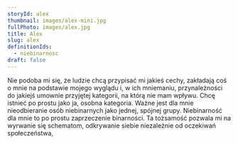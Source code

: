 ```yaml
---
storyId: alex
thumbnail: images/alex-mini.jpg
fullPhoto: images/alex.jpg
title: Alex
slug: alex
definitionIds:
  - niebinarnosc
draft: false
---
```

Nie podoba mi się, że ludzie chcą przypisać mi jakieś cechy, zakładają coś o mnie na podstawie mojego wyglądu i, w ich mniemaniu, przynależności do jakiejś umownie przyjętej kategorii, na którą nie mam wpływu. Chcę istnieć po prostu jako ja, osobna kategoria. Ważne jest dla mnie nieodbieranie osób niebinarnych jako jednej, spójnej grupy. Niebinarność dla mnie to po prostu zaprzeczenie binarności. Ta tożsamość pozwala mi na wyrwanie się schematom, odkrywanie siebie niezależnie od oczekiwań społeczeństwa,